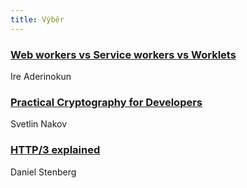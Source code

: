 ```yaml
---
title: Výběr
---
```


### [Web workers vs Service workers vs Worklets](https://bitsofco.de/web-workers-vs-service-workers-vs-worklets/)
Ire Aderinokun

### [Practical Cryptography for Developers](https://cryptobook.nakov.com/)
Svetlin Nakov

### [HTTP/3 explained](https://daniel.haxx.se/blog/2018/11/26/http3-explained/)
Daniel Stenberg
